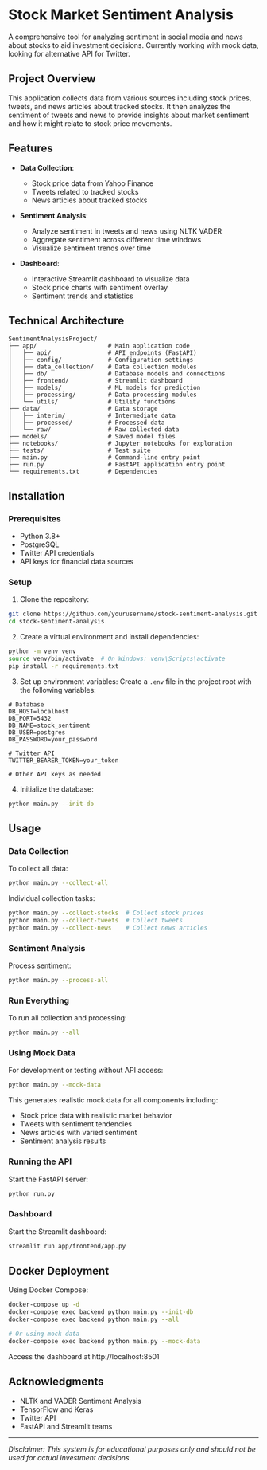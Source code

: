 # Stock Market Sentiment Analysis

A comprehensive tool for analyzing sentiment in social media and news about stocks to aid investment decisions. Currently working with mock data, looking for alternative API for Twitter.

## Project Overview

This application collects data from various sources including stock prices, tweets, and news articles about tracked stocks. It then analyzes the sentiment of tweets and news to provide insights about market sentiment and how it might relate to stock price movements.

## Features

- **Data Collection**:
  - Stock price data from Yahoo Finance 
  - Tweets related to tracked stocks
  - News articles about tracked stocks

- **Sentiment Analysis**:
  - Analyze sentiment in tweets and news using NLTK VADER
  - Aggregate sentiment across different time windows
  - Visualize sentiment trends over time

- **Dashboard**:
  - Interactive Streamlit dashboard to visualize data
  - Stock price charts with sentiment overlay
  - Sentiment trends and statistics

## Technical Architecture

```
SentimentAnalysisProject/
├── app/                    # Main application code
│   ├── api/                # API endpoints (FastAPI)
│   ├── config/             # Configuration settings
│   ├── data_collection/    # Data collection modules
│   ├── db/                 # Database models and connections
│   ├── frontend/           # Streamlit dashboard
│   ├── models/             # ML models for prediction
│   ├── processing/         # Data processing modules
│   └── utils/              # Utility functions
├── data/                   # Data storage
│   ├── interim/            # Intermediate data
│   ├── processed/          # Processed data
│   └── raw/                # Raw collected data
├── models/                 # Saved model files
├── notebooks/              # Jupyter notebooks for exploration
├── tests/                  # Test suite
├── main.py                 # Command-line entry point
├── run.py                  # FastAPI application entry point
└── requirements.txt        # Dependencies
```

## Installation

### Prerequisites

- Python 3.8+
- PostgreSQL
- Twitter API credentials
- API keys for financial data sources

### Setup

1. Clone the repository:
```bash
git clone https://github.com/yourusername/stock-sentiment-analysis.git
cd stock-sentiment-analysis
```

2. Create a virtual environment and install dependencies:
```bash
python -m venv venv
source venv/bin/activate  # On Windows: venv\Scripts\activate
pip install -r requirements.txt
```

3. Set up environment variables:
Create a `.env` file in the project root with the following variables:
```
# Database
DB_HOST=localhost
DB_PORT=5432
DB_NAME=stock_sentiment
DB_USER=postgres
DB_PASSWORD=your_password

# Twitter API
TWITTER_BEARER_TOKEN=your_token

# Other API keys as needed
```

4. Initialize the database:
```bash
python main.py --init-db
```

## Usage

### Data Collection

To collect all data:
```bash
python main.py --collect-all
```

Individual collection tasks:
```bash
python main.py --collect-stocks  # Collect stock prices
python main.py --collect-tweets  # Collect tweets
python main.py --collect-news    # Collect news articles
```

### Sentiment Analysis

Process sentiment:
```bash
python main.py --process-all
```

### Run Everything

To run all collection and processing:
```bash
python main.py --all
```

### Using Mock Data

For development or testing without API access:
```bash
python main.py --mock-data
```

This generates realistic mock data for all components including:
- Stock price data with realistic market behavior
- Tweets with sentiment tendencies
- News articles with varied sentiment
- Sentiment analysis results

### Running the API

Start the FastAPI server:
```bash
python run.py
```

### Dashboard

Start the Streamlit dashboard:
```bash
streamlit run app/frontend/app.py
```

## Docker Deployment

Using Docker Compose:

```bash
docker-compose up -d
docker-compose exec backend python main.py --init-db
docker-compose exec backend python main.py --all

# Or using mock data
docker-compose exec backend python main.py --mock-data
```

Access the dashboard at http://localhost:8501



## Acknowledgments

- NLTK and VADER Sentiment Analysis
- TensorFlow and Keras
- Twitter API
- FastAPI and Streamlit teams

---

*Disclaimer: This system is for educational purposes only and should not be used for actual investment decisions.* 
